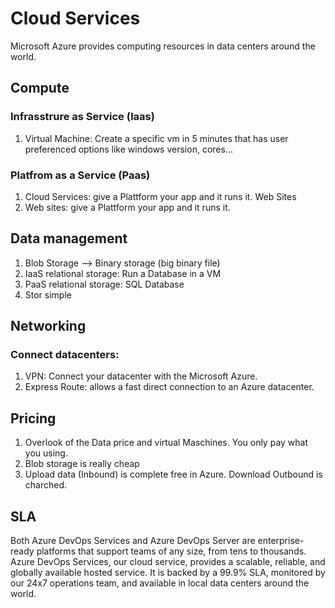 # Cloud Services

Microsoft Azure provides computing resources in data centers around the world.

## Compute

### Infrasstrure as Service (laas)
1. Virtual Machine: Create a specific vm in 5 minutes that has user preferenced options like windows version, cores...

### Platfrom as a Service (Paas) 
1. Cloud Services: give a Plattform your app and it runs it.
Web Sites
2. Web sites: give a Plattform your app and it runs it.

## Data management

1. Blob Storage --> Binary storage (big binary file)
2. IaaS relational storage: Run a Database in a VM
3. PaaS relational storage: SQL Database
4. Stor simple

## Networking

### Connect datacenters:
1. VPN: Connect your datacenter with the Microsoft Azure.
2. Express Route: allows a fast direct connection to an Azure datacenter.

## Pricing

1. Overlook of the Data price and virtual Maschines. You only pay what you using. 
2. Blob storage is really cheap
3. Upload data (Inbound) is complete free in Azure. Download Outbound is charched.

## SLA

Both Azure DevOps Services and Azure DevOps Server are enterprise-ready platforms that support teams of any size, from tens to thousands. Azure DevOps Services, our cloud service, provides a scalable, reliable, and globally available hosted service. It is backed by a 99.9% SLA, monitored by our 24x7 operations team, and available in local data centers around the world.
